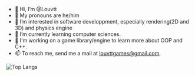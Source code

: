 - 👋 Hi, I’m @Louvtt
- 🌺 My pronouns are he/him
- 👀 I’m interested in software developpment, especially rendering(2D and 3D) and physics engine
- 🌱 I’m currently learning computer sciences.
- 🌲 I'm working on a game library/engine to learn more about OOP and C++.
- 📫 To reach me, send me a mail at [louvttgames@gmail.com](mailto:louvttgames@gmail.com).

![Top Langs](https://github-readme-stats.vercel.app/api/top-langs/?username=Louvtt&layout=compact)
